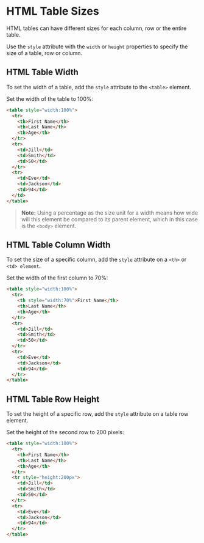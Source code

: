 # HTML Table Sizes

HTML tables can have different sizes for each column, row or the entire table.

Use the `style` attribute with the `width` or `height` properties to specify the size of a table, row or column.

## HTML Table Width

To set the width of a table, add the `style` attribute to the `<table>` element.

Set the width of the table to 100%:

```html
<table style="width:100%">
  <tr>
    <th>First Name</th>
    <th>Last Name</th>
    <th>Age</th>
  </tr>
  <tr>
    <td>Jill</td>
    <td>Smith</td>
    <td>50</td>
  </tr>
  <tr>
    <td>Eve</td>
    <td>Jackson</td>
    <td>94</td>
  </td>
</table>
```

> **Note:** Using a percentage as the size unit for a width means how wide will this element be compared to its parent element, which in this case is the `<body>` element.

## HTML Table Column Width

To set the size of a specific column, add the `style` attribute on a `<th>` or `<td> element`.

Set the width of the first column to 70%:

```html
<table style="width:100%">
  <tr>
    <th style="width:70%">First Name</th>
    <th>Last Name</th>
    <th>Age</th>
  </tr>
  <tr>
    <td>Jill</td>
    <td>Smith</td>
    <td>50</td>
  </tr>
  <tr>
    <td>Eve</td>
    <td>Jackson</td>
    <td>94</td>
  </tr>
</table>
```

## HTML Table Row Height

To set the height of a specific row, add the `style` attribute on a table row element.

Set the height of the second row to 200 pixels:

```html
<table style="width:100%">
  <tr>
    <th>First Name</th>
    <th>Last Name</th>
    <th>Age</th>
  </tr>
  <tr style="height:200px">
    <td>Jill</td>
    <td>Smith</td>
    <td>50</td>
  </tr>
  <tr>
    <td>Eve</td>
    <td>Jackson</td>
    <td>94</td>
  </tr>
</table>
```
